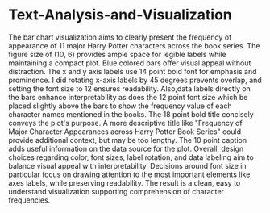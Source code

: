 # Text-Analysis-and-Visualization



The bar chart visualization aims to clearly present the frequency of appearance of 11 major Harry Potter characters across the book series. The figure size of (10, 6) provides ample space for legible labels while maintaining a compact plot. Blue colored bars offer visual appeal without distraction. The x and y axis labels use 14 point bold font for emphasis and prominence. I did rotating x-axis labels by 45 degrees prevents overlap, and setting the font size to 12 ensures readability. Also,data labels directly on the bars enhance interpretability as does the 12 point font size which be placed slightly above the bars to show the frequency value of each character names mentioned in the books. The 18 point bold title concisely conveys the plot's purpose. A more descriptive title like "Frequency of Major Character Appearances across Harry Potter Book Series" could provide additional context, but may be too lengthy. The 10 point caption adds useful information on the data source for the plot. Overall, design choices regarding color, font sizes, label rotation, and data labeling aim to balance visual appeal with interpretability. Decisions around font size in particular focus on drawing attention to the most important elements like axes labels, while preserving readability. The result is a clean, easy to understand visualization supporting comprehension of character frequencies.
